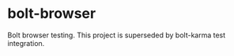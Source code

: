 bolt-browser
============

Bolt browser testing. This project is superseded by bolt-karma test integration. 
